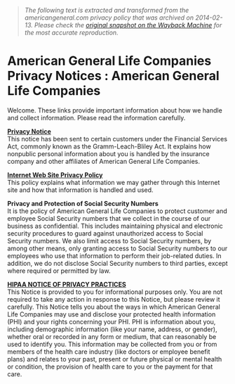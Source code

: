 > *The following text is extracted and transformed from the americangeneral.com privacy policy that was archived on 2014-02-13. Please check the [original snapshot on the Wayback Machine](https://web.archive.org/web/20140213155444id_/http%3A//www.americangeneral.com/life/life.nsf/contents/privacy) for the most accurate reproduction.*

# American General Life Companies Privacy Notices : American General Life Companies

Welcome. These links provide important information about how we handle and collect information. Please read the information carefully.

 **[Privacy Notice](https://web.archive.org/web/20140213155444id_/http%3A//www.americangeneral.com/life/resources.nsf/lookup/PrivacyPolicy/$file/PrivacyPolicy.pdf)**  
This notice has been sent to certain customers under the Financial Services Act, commonly known as the Gramm-Leach-Bliley Act. It explains how nonpublic personal information about you is handled by the insurance company and other affiliates of American General Life Companies.

**[Internet Web Site Privacy Policy](https://web.archive.org/web/20140213155444id_/http%3A//www.americangeneral.com/life/life.nsf/contents/webprivacypolicy)**  
This policy explains what information we may gather through this Internet site and how that information is handled and used. 

**Privacy and Protection of Social Security Numbers**  
It is the policy of American General Life Companies to protect customer and employee Social Security numbers that we collect in the course of our business as confidential. This includes maintaining physical and electronic security procedures to guard against unauthorized access to Social Security numbers. We also limit access to Social Security numbers, by among other means, only granting access to Social Security numbers to our employees who use that information to perform their job-related duties. In addition, we do not disclose Social Security numbers to third parties, except where required or permitted by law.

**[HIPAA NOTICE OF PRIVACY PRACTICES](https://web.archive.org/web/20140213155444id_/http%3A//www.americangeneral.com/life/resources.nsf/lookup/PrivacyPolicy/$file/HIPAANOPP.pdf)**  
This Notice is provided to you for informational purposes only. You are not required to take any action in response to this Notice, but please review it carefully. This Notice tells you about the ways in which American General Life Companies may use and disclose your protected health information (PHI) and your rights concerning your PHI. PHI is information about you, including demographic information (like your name, address, or gender), whether oral or recorded in any form or medium, that can reasonably be used to identify you. This information may be collected from you or from members of the health care industry (like doctors or employee benefit plans) and relates to your past, present or future physical or mental health or condition, the provision of health care to you or the payment for that care.

  

